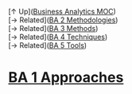 [↑ Up]([Business Analytics MOC](Business%20Analytics%20MOC.md))  
[→ Related]([BA 2 Methodologies](BA%202%20Methodologies.md))  
[→ Related]([BA 3 Methods](BA%203%20Methods.md))  
[→ Related]([BA 4 Techniques](BA%204%20Techniques.md))  
[→ Related]([BA 5 Tools](BA%205%20Tools.md))

# [BA 1 Approaches](.md)


